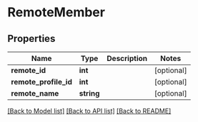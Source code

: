 # RemoteMember

## Properties
Name | Type | Description | Notes
------------ | ------------- | ------------- | -------------
**remote_id** | **int** |  | [optional] 
**remote_profile_id** | **int** |  | [optional] 
**remote_name** | **string** |  | [optional] 

[[Back to Model list]](../README.md#documentation-for-models) [[Back to API list]](../README.md#documentation-for-api-endpoints) [[Back to README]](../README.md)


